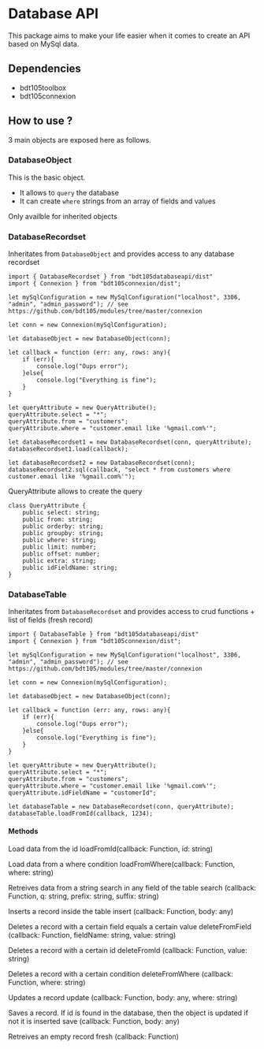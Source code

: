 # Database API #
This package aims to make your life easier when it comes to create an API based on MySql data.

## Dependencies ##

- bdt105toolbox
- bdt105connexion

## How to use ? ##
3 main objects are exposed here as follows.

### DatabaseObject ###
This is the basic object.
- It allows to ```query``` the database 
- It can create ```where``` strings from an array of fields and values

Only availble for inherited objects

### DatabaseRecordset ###
Inheritates from ```DatabaseObject``` and provides access to any database recordset

~~~
import { DatabaseRecordset } from "bdt105databaseapi/dist"
import { Connexion } from "bdt105connexion/dist";

let mySqlConfiguration = new MySqlConfiguration("localhost", 3306, "admin", "admin_password"); // see https://github.com/bdt105/modules/tree/master/connexion

let conn = new Connexion(mySqlConfiguration);

let databaseObject = new DatabaseObject(conn);

let callback = function (err: any, rows: any){
    if (err){
        console.log("Oups error");
    }else{
        console.log("Everything is fine");
    }
}

let queryAttribute = new QueryAttribute();
queryAttribute.select = "*";
queryAttribute.from = "customers";
queryAttribute.where = "customer.email like '%gmail.com%'";

let databaseRecordset1 = new DatabaseRecordset(conn, queryAttribute);
databaseRecordset1.load(callback);

let databaseRecordset2 = new DatabaseRecordset(conn);
databaseRecordset2.sql(callback, "select * from customers where customer.email like '%gmail.com%'");
~~~

QueryAttribute allows to create the query
~~~
class QueryAttribute {
    public select: string;
    public from: string;
    public orderby: string;
    public groupby: string;
    public where: string;
    public limit: number;
    public offset: number;
    public extra: string;
    public idFieldName: string;
}
~~~

### DatabaseTable ###
Inheritates from ```DatabaseRecordset``` and provides access to crud functions + list of fields (fresh record)
~~~
import { DatabaseTable } from "bdt105databaseapi/dist"
import { Connexion } from "bdt105connexion/dist";

let mySqlConfiguration = new MySqlConfiguration("localhost", 3306, "admin", "admin_password"); // see https://github.com/bdt105/modules/tree/master/connexion

let conn = new Connexion(mySqlConfiguration);

let databaseObject = new DatabaseObject(conn);

let callback = function (err: any, rows: any){
    if (err){
        console.log("Oups error");
    }else{
        console.log("Everything is fine");
    }
}

let queryAttribute = new QueryAttribute();
queryAttribute.select = "*";
queryAttribute.from = "customers";
queryAttribute.where = "customer.email like '%gmail.com%'";
queryAttribute.idFieldName = "customerId";

let databaseTable = new DatabaseRecordset(conn, queryAttribute);
databaseTable.loadFromId(callback, 1234);
~~~

#### Methods ####
Load data from the id
loadFromId(callback: Function, id: string)

Load data from a where condition
loadFromWhere(callback: Function, where: string)

Retreives data from a string search in any field of the table
search (callback: Function, q: string, prefix: string, suffix: string)

Inserts a record inside the table
insert (callback: Function, body: any)

Deletes a record with a certain field equals a certain value
deleteFromField (callback: Function, fieldName: string, value: string)

Deletes a record with a certain id
deleteFromId (callback: Function, value: string)

Deletes a record with a certain condition
deleteFromWhere (callback: Function, where: string)

Updates a record
update (callback: Function, body: any, where: string)

Saves a record. If id is found in the database, then the object is updated if not it is inserted
save (callback: Function, body: any)

Retreives an empty record
fresh (callback: Function)